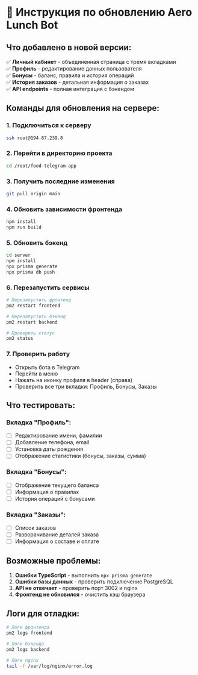 # 🚀 Инструкция по обновлению Aero Lunch Bot

## Что добавлено в новой версии:

✅ **Личный кабинет** - объединенная страница с тремя вкладками  
✅ **Профиль** - редактирование данных пользователя  
✅ **Бонусы** - баланс, правила и история операций  
✅ **История заказов** - детальная информация о заказах  
✅ **API endpoints** - полная интеграция с бэкендом  

## Команды для обновления на сервере:

### 1. Подключиться к серверу
```bash
ssh root@194.87.239.8
```

### 2. Перейти в директорию проекта
```bash
cd /root/food-telegram-app
```

### 3. Получить последние изменения
```bash
git pull origin main
```

### 4. Обновить зависимости фронтенда
```bash
npm install
npm run build
```

### 5. Обновить бэкенд
```bash
cd server
npm install
npx prisma generate
npx prisma db push
```

### 6. Перезапустить сервисы
```bash
# Перезапустить фронтенд
pm2 restart frontend

# Перезапустить бэкенд  
pm2 restart backend

# Проверить статус
pm2 status
```

### 7. Проверить работу
- Открыть бота в Telegram
- Перейти в меню
- Нажать на иконку профиля в header (справа)
- Проверить все три вкладки: Профиль, Бонусы, Заказы

## Что тестировать:

### Вкладка "Профиль":
- [ ] Редактирование имени, фамилии
- [ ] Добавление телефона, email
- [ ] Установка даты рождения
- [ ] Отображение статистики (бонусы, заказы, сумма)

### Вкладка "Бонусы":
- [ ] Отображение текущего баланса
- [ ] Информация о правилах
- [ ] История операций с бонусами

### Вкладка "Заказы":
- [ ] Список заказов
- [ ] Разворачивание деталей заказа
- [ ] Информация о составе и оплате

## Возможные проблемы:

1. **Ошибки TypeScript** - выполнить `npx prisma generate`
2. **Ошибки базы данных** - проверить подключение PostgreSQL
3. **API не отвечает** - проверить порт 3002 и nginx
4. **Фронтенд не обновился** - очистить кэш браузера

## Логи для отладки:
```bash
# Логи фронтенда
pm2 logs frontend

# Логи бэкенда
pm2 logs backend

# Логи nginx
tail -f /var/log/nginx/error.log
``` 